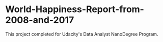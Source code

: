 # World-Happiness-Report-from-2008-and-2017
This project completed for Udacity's Data Analyst NanoDegree Program. 
